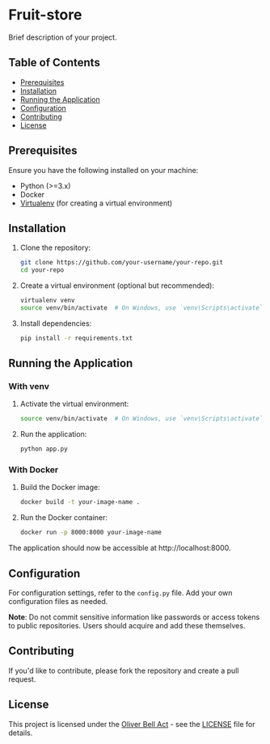 # Fruit-store

Brief description of your project.

## Table of Contents

- [Prerequisites](#prerequisites)
- [Installation](#installation)
- [Running the Application](#running-the-application)
- [Configuration](#configuration)
- [Contributing](#contributing)
- [License](#license)

## Prerequisites

Ensure you have the following installed on your machine:

- Python (>=3.x)
- Docker
- [Virtualenv](https://pypi.org/project/virtualenv/) (for creating a virtual environment)

## Installation

1. Clone the repository:

    ```bash
    git clone https://github.com/your-username/your-repo.git
    cd your-repo
    ```

2. Create a virtual environment (optional but recommended):

    ```bash
    virtualenv venv
    source venv/bin/activate  # On Windows, use `venv\Scripts\activate`
    ```

3. Install dependencies:

    ```bash
    pip install -r requirements.txt
    ```

## Running the Application

### With venv

1. Activate the virtual environment:

    ```bash
    source venv/bin/activate  # On Windows, use `venv\Scripts\activate`
    ```

2. Run the application:

    ```bash
    python app.py
    ```

### With Docker

1. Build the Docker image:

    ```bash
    docker build -t your-image-name .
    ```

2. Run the Docker container:

    ```bash
    docker run -p 8000:8000 your-image-name
    ```

The application should now be accessible at http://localhost:8000.

## Configuration

For configuration settings, refer to the `config.py` file. Add your own configuration files as needed.

**Note**: Do not commit sensitive information like passwords or access tokens to public repositories. Users should acquire and add these themselves.

## Contributing

If you'd like to contribute, please fork the repository and create a pull request. 

## License

This project is licensed under the [Oliver Bell Act](LICENSE) - see the [LICENSE](LICENSE) file for details.
